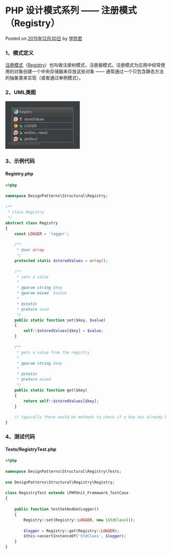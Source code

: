 # PHP 设计模式系列 —— 注册模式（Registry）

 Posted on [2015年12月30日][0] by [学院君][1]

### **1、模式定义**

[注册模式][2]（[Registry][3]）也叫做注册树模式，注册器模式。注册模式为应用中经常使用的对象创建一个中央存储器来存放这些对象 —— 通常通过一个只包含静态方法的抽象类来实现（或者通过单例模式）。

### **2、UML类图**

![Registry-Design-Pattern-UML][4]

### **3、示例代码**

#### **Registry.php**

```php
<?php

namespace DesignPatterns\Structural\Registry;

/**
 * class Registry
 */
abstract class Registry
{
    const LOGGER = 'logger';

    /**
     * @var array
     */
    protected static $storedValues = array();

    /**
     * sets a value
     *
     * @param string $key
     * @param mixed  $value
     *
     * @static
     * @return void
     */
    public static function set($key, $value)
    {
        self::$storedValues[$key] = $value;
    }

    /**
     * gets a value from the registry
     *
     * @param string $key
     *
     * @static
     * @return mixed
     */
    public static function get($key)
    {
        return self::$storedValues[$key];
    }

    // typically there would be methods to check if a key has already been registered and so on ...
}
```


### **4、测试代码**

#### **Tests/RegistryTest.php**

```php
<?php

namespace DesignPatterns\Structural\Registry\Tests;

use DesignPatterns\Structural\Registry\Registry;

class RegistryTest extends \PHPUnit_Framework_TestCase
{

    public function testSetAndGetLogger()
    {
        Registry::set(Registry::LOGGER, new \StdClass());

        $logger = Registry::get(Registry::LOGGER);
        $this->assertInstanceOf('StdClass', $logger);
    }
}
```

[0]: http://laravelacademy.org/post/2850.html
[1]: http://laravelacademy.org/post/author/nonfu
[2]: http://laravelacademy.org/tags/%e6%b3%a8%e5%86%8c%e6%a8%a1%e5%bc%8f
[3]: http://laravelacademy.org/tags/registry
[4]: ../img/Registry-Design-Pattern-UML.png
[5]: http://laravelacademy.org/tags/php